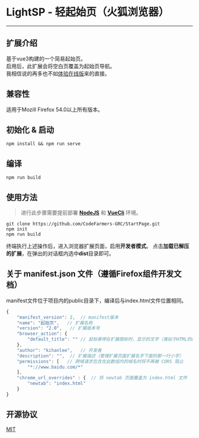 # LightSP - 轻起始页（火狐浏览器）
---
## 扩展介绍

基于vue3构建的一个简易起始页。</br>
启用后，此扩展会将空白页覆盖为起始页导航。</br>
我相信说的再多也不如[体验在线版](https://www.kihanlee.site/lightnesssp/)来的直接。

## 兼容性
适用于Mozill Firefox 54.0以上所有版本。

## 初始化 & 启动
```
npm install && npm run serve
```

## 编译
```
npm run build
```

## 使用方法
>进行此步骤需要提前部署 **[NodeJS](http://nodejs.cn)** 和 **[VueCli](https://cli.vuejs.org/zh/guide/)** 环境。
```
git clone https://github.com/CodeFarmers-GRC/StartPage.git
npm init
npm run build
```
终端执行上述操作后，进入浏览器扩展页面，启用**开发者模式**。
点击**加载已解压的扩展**，在弹出的对话框内选中**dist**目录即可。

## 关于 manifest.json 文件（遵循Firefox组件开发文档）
manifest文件位于项目内的public目录下，编译后与index.html文件位置相同。
``` JavaScript
{
    "manifest_version": 2,  // manifest版本
    "name": "起始页",   // 扩展名称
    "version": "2.0",   // 扩展版本号
    "browser_action": {
        "default_title": "" // 鼠标悬停在扩展图标时，显示的文字（类似于HTML的abbr标签的那个效果）
    },
    "author": "kihanlee",   // 开发者
    "description": "",  // 扩展描述（管理扩展页面扩展名字下面的那一行小字）
    "permissions": [   // 跨域请求包含在此数组内的域名时将不再被 CORS 阻止
        "*://www.baidu.com/*"
    ],
    "chrome_url_overrides" : {  // 将 newtab 页面覆盖为 index.html 文件
        "newtab": "index.html"
    }
}
```
## 开源协议
[MIT](https://opensource.org/licenses/MIT)
